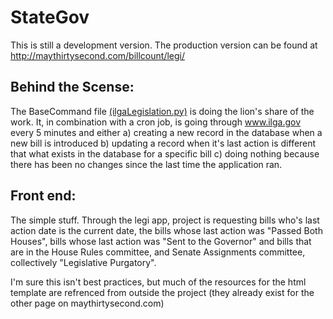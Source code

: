 StateGov
========
This is still a development version. The production version can be found at http://maythirtysecond.com/billcount/legi/

<h2>Behind the Scense:</h2>

The BaseCommand file <a href="https://github.com/drewablo/StateGov/blob/master/legi/management/commands/ilgaLegislation.py">(ilgaLegislation.py)</a> is doing the lion's share of the work. It, in combination with a cron job, is going through www.ilga.gov every 5 minutes and either a) creating a new record in the database when a new bill is introduced b) updating a record when it's last action is different that what exists in the database for a specific bill c) doing nothing because there has been no changes since the last time the application ran. 

<h2>Front end:</h2>

The simple stuff. Through the legi app, project is requesting bills who's last action date is the current date, the bills whose last action was "Passed Both Houses", bills whose last action was "Sent to the Governor" and bills that are in the House Rules committee, and Senate Assignments committee, collectively "Legislative Purgatory".

I'm sure this isn't best practices, but much of the resources for the html template are refrenced from outside the project (they already exist for the other page on maythirtysecond.com)
